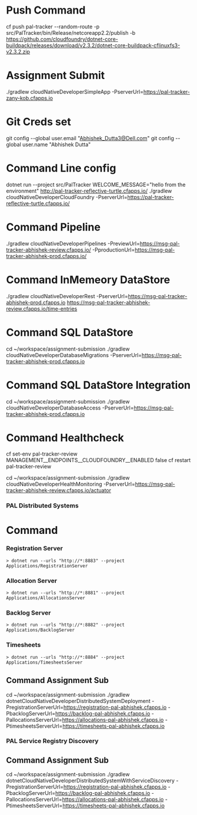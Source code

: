 
# Push Command
cf push pal-tracker --random-route -p src/PalTracker/bin/Release/netcoreapp2.2/publish -b https://github.com/cloudfoundry/dotnet-core-buildpack/releases/download/v2.3.2/dotnet-core-buildpack-cflinuxfs3-v2.3.2.zip

# Assignment Submit
./gradlew cloudNativeDeveloperSimpleApp -PserverUrl=https://pal-tracker-zany-kob.cfapps.io

# Git Creds set
git config --global user.email "Abhishek_Dutta3@Dell.com"
git config --global user.name "Abhishek Dutta"


# Command Line config
dotnet run --project src/PalTracker WELCOME_MESSAGE="hello from the environment"
http://pal-tracker-reflective-turtle.cfapps.io/
./gradlew cloudNativeDeveloperCloudFoundry -PserverUrl=https://pal-tracker-reflective-turtle.cfapps.io/

# Command Pipeline
./gradlew cloudNativeDeveloperPipelines -PreviewUrl=https://msg-pal-tracker-abhishek-review.cfapps.io/ -PproductionUrl=https://msg-pal-tracker-abhishek-prod.cfapps.io/

# Command InMemeory DataStore
./gradlew cloudNativeDeveloperRest -PserverUrl=https://msg-pal-tracker-abhishek-prod.cfapps.io
https://msg-pal-tracker-abhishek-review.cfapps.io/time-entries

# Command SQL DataStore
cd ~/workspace/assignment-submission
./gradlew cloudNativeDeveloperDatabaseMigrations -PserverUrl=https://msg-pal-tracker-abhishek-prod.cfapps.io

# Command SQL DataStore Integration
cd ~/workspace/assignment-submission
./gradlew cloudNativeDeveloperDatabaseAccess -PserverUrl=https://msg-pal-tracker-abhishek-prod.cfapps.io

# Command Healthcheck
cf set-env pal-tracker-review MANAGEMENT__ENDPOINTS__CLOUDFOUNDRY__ENABLED false
cf restart pal-tracker-review

cd ~/workspace/assignment-submission
./gradlew cloudNativeDeveloperHealthMonitoring -PserverUrl=https://msg-pal-tracker-abhishek-review.cfapps.io/actuator

### PAL Distributed Systems

# Command 
### Registration Server
    > dotnet run --urls "http://*:8883" --project Applications/RegistrationServer
### Allocation Server
    > dotnet run --urls "http://*:8881" --project Applications/AllocationsServer
### Backlog Server
    > dotnet run --urls "http://*:8882" --project Applications/BacklogServer
### Timesheets
    > dotnet run --urls "http://*:8884" --project Applications/TimesheetsServer

## Command Assignment Sub
cd ~/workspace/assignment-submission
./gradlew dotnetCloudNativeDeveloperDistributedSystemDeployment -PregistrationServerUrl=https://registration-pal-abhishek.cfapps.io -PbacklogServerUrl=https://backlog-pal-abhishek.cfapps.io -PallocationsServerUrl=https://allocations-pal-abhishek.cfapps.io -PtimesheetsServerUrl=https://timesheets-pal-abhishek.cfapps.io

### PAL Service Registry Discovery

## Command Assignment Sub
cd ~/workspace/assignment-submission
./gradlew dotnetCloudNativeDeveloperDistributedSystemWithServiceDiscovery -PregistrationServerUrl=https://registration-pal-abhishek.cfapps.io -PbacklogServerUrl=https://backlog-pal-abhishek.cfapps.io -PallocationsServerUrl=https://allocations-pal-abhishek.cfapps.io -PtimesheetsServerUrl=https://timesheets-pal-abhishek.cfapps.io
